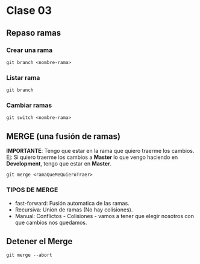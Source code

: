 # Clase 03

## Repaso ramas

### Crear una rama
    
    git branch <nombre-rama>

### Listar rama

    git branch

### Cambiar ramas

    git switch <nombre-rama>

## MERGE (una fusión de ramas)

**IMPORTANTE**: Tengo que estar en la rama que quiero traerme los cambios. Ej: Si quiero traerme los cambios a **Master** lo que vengo haciendo en **Development**, tengo que estar en **Master**.

    git merge <ramaQueMeQuieroTraer>

### TIPOS DE MERGE

* fast-forward: Fusión automatica de las ramas. 
* Recursiva: Union de ramas (No hay colisiones).
* Manual: Conflictos - Colisiones - vamos a tener que elegir nosotros con que cambios nos quedamos.

## Detener el Merge
    
    git merge --abort